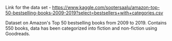 Link for the data set - https://www.kaggle.com/sootersaalu/amazon-top-50-bestselling-books-2009-2019?select=bestsellers+with+categories.csv

Dataset on Amazon's Top 50 bestselling books from 2009 to 2019. Contains 550 books, data has been categorized into fiction and non-fiction using Goodreads.
